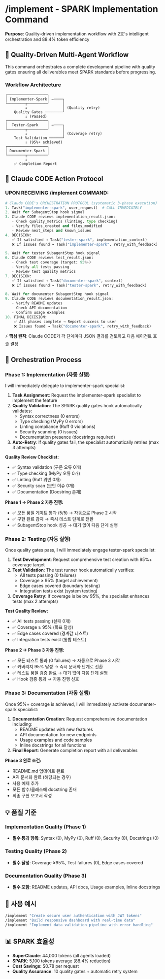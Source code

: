 # /implement - SPARK Implementation Command

**Purpose**: Quality-driven implementation workflow with 2호's intelligent orchestration and 88.4% token efficiency

## 🚀 Quality-Driven Multi-Agent Workflow

This command orchestrates a complete development pipeline with quality gates ensuring all deliverables meet SPARK standards before progressing.

### Workflow Architecture
```
┌──────────────────┐
│ Implementer-Spark│ ←────┐
└────────┬─────────┘      │
         ↓                │ (Quality retry)
    Quality Gates ────────┘
         ↓ (Passed)
┌──────────────────┐
│  Tester-Spark    │ ←────┐
└────────┬─────────┘      │
         ↓                │ (Coverage retry)
    Test Validation ──────┘
         ↓ (95%+ achieved)
┌──────────────────┐
│ Documenter-Spark │
└────────┬─────────┘
         ↓
    ✅ Completion Report
```

## 📝 Claude CODE Action Protocol

### **UPON RECEIVING /implement COMMAND:**
```python
# Claude CODE's ORCHESTRATION PROTOCOL (systematic 3-phase execution)
1. Task("implementer-spark", user_request)  # CALL IMMEDIATELY
2. Wait for SubagentStop hook signal
3. Claude CODE reviews implementation_result.json:
   - Check quality_metrics (linting, type checking)
   - Verify files_created and files_modified
   - Review next_steps and known_issues
4. DECISION:
   ✅ If satisfied → Task("tester-spark", implementation_context)
   ❌ If issues found → Task("implementer-spark", retry_with_feedback)

5. Wait for tester SubagentStop hook signal  
6. Claude CODE reviews test_result.json:
   - Check test coverage (target: 95%+)
   - Verify all tests passing
   - Review test quality metrics
7. DECISION:
   ✅ If satisfied → Task("documenter-spark", context)
   ❌ If issues found → Task("tester-spark", retry_with_feedback)

8. Wait for documenter SubagentStop hook signal
9. Claude CODE reviews documentation_result.json:
   - Verify README updates
   - Check API documentation
   - Confirm usage examples
10. FINAL DECISION:
    ✅ All phases complete → Report success to user
    ❌ Issues found → Task("documenter-spark", retry_with_feedback)
```

⚡ **핵심 원칙**: Claude CODE가 각 단계마다 JSON 결과를 검토하고 다음 에이전트 호출 결정

## 📝 Orchestration Process

### Phase 1: Implementation (자동 실행)
I will immediately delegate to implementer-spark specialist:

1. **Task Assignment**: Request the implementer-spark specialist to implement the feature
2. **Quality Validation**: The SPARK quality gates hook automatically validates:
   - Syntax correctness (0 errors)
   - Type checking (MyPy 0 errors)
   - Linting compliance (Ruff 0 violations)
   - Security scanning (0 issues)
   - Documentation presence (docstrings required)
3. **Auto-Retry**: If quality gates fail, the specialist automatically retries (max 3 attempts)

**Quality Review Checklist:**
- ✅ Syntax validation (구문 오류 0개)
- ✅ Type checking (MyPy 오류 0개)  
- ✅ Linting (Ruff 위반 0개)
- ✅ Security scan (보안 이슈 0개)
- ✅ Documentation (Docstring 존재)

**Phase 1 → Phase 2 자동 진행:**
- ✅ 모든 품질 게이트 통과 (5/5) → 자동으로 Phase 2 시작
- ✅ 구현 완료 감지 → 즉시 테스트 단계로 전환
- ✅ SubagentStop hook 성공 → 대기 없이 다음 단계 실행

### Phase 2: Testing (자동 실행)
Once quality gates pass, I will immediately engage tester-spark specialist:

1. **Test Development**: Request comprehensive test creation with 95%+ coverage target
2. **Test Validation**: The test runner hook automatically verifies:
   - All tests passing (0 failures)
   - Coverage ≥ 95% (target achievement)
   - Edge cases covered (boundary testing)
   - Integration tests exist (system testing)
3. **Coverage Retry**: If coverage is below 95%, the specialist enhances tests (max 2 attempts)

**Test Quality Review:**
- ✅ All tests passing (실패 0개)
- ✅ Coverage ≥ 95% (목표 달성)
- ✅ Edge cases covered (경계값 테스트)
- ✅ Integration tests exist (통합 테스트)

**Phase 2 → Phase 3 자동 진행:**
- ✅ 모든 테스트 통과 (0 failures) → 자동으로 Phase 3 시작
- ✅ 커버리지 95% 달성 → 즉시 문서화 단계로 전환
- ✅ 테스트 품질 검증 완료 → 대기 없이 다음 단계 실행
- ✅ Hook 검증 통과 → 자동 진행 신호

### Phase 3: Documentation (자동 실행)
Once 95%+ coverage is achieved, I will immediately activate documenter-spark specialist:

1. **Documentation Creation**: Request comprehensive documentation including:
   - README updates with new features
   - API documentation for new endpoints
   - Usage examples and code samples
   - Inline docstrings for all functions
2. **Final Report**: Generate completion report with all deliverables

**Phase 3 완료 조건:**
- README.md 업데이트 완료
- API 문서화 완료 (해당되는 경우)
- 사용 예제 추가
- 모든 함수/클래스에 docstring 존재
- 최종 구현 보고서 작성

## 💡 품질 기준

### Implementation Quality (Phase 1)
- **필수 통과 항목**: Syntax (0), MyPy (0), Ruff (0), Security (0), Docstrings (0)

### Testing Quality (Phase 2) 
- **필수 달성**: Coverage ≥95%, Test failures (0), Edge cases covered

### Documentation Quality (Phase 3)
- **필수 포함**: README updates, API docs, Usage examples, Inline docstrings

## 🚀 사용 예시

```bash
/implement "Create secure user authentication with JWT tokens"
/implement "Build responsive dashboard with real-time data"
/implement "Implement data validation pipeline with error handling"
```

## 📊 SPARK 효율성

- **SuperClaude**: 44,000 tokens (all agents loaded)
- **SPARK**: 5,100 tokens average (88.4% reduction)
- **Cost Savings**: $0.78 per request
- **Quality Assurance**: 10 quality gates + automatic retry system